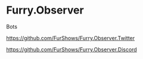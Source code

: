 # Furry.Observer
Bots

https://github.com/FurShows/Furry.Observer.Twitter

https://github.com/FurShows/Furry.Observer.Discord
